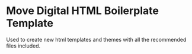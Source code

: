 # Move Digital HTML Boilerplate Template
Used to create new html templates and themes with all the recommended files included.